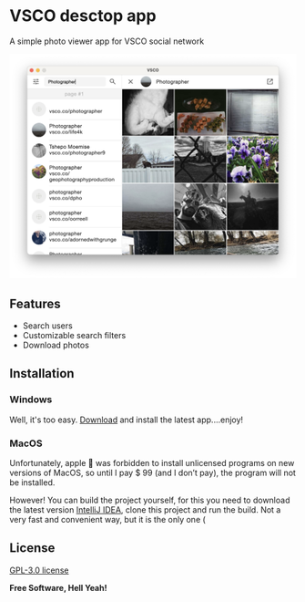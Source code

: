 # VSCO desctop app

A simple photo viewer app for VSCO social network

![preview](./img/preview.png)

## Features
- Search users
- Customizable search filters
- Download photos

## Installation

### Windows

Well, it's too easy. [Download](https://google.com/) and install the latest app....enjoy!

### MacOS

Unfortunately, apple 💩  was forbidden to install unlicensed programs on new versions of MacOS,
so until I pay $ 99 (and I don’t pay), the program will not be installed.

However! You can build the project yourself, for this you need to download the latest version
[IntelliJ IDEA](https://www.jetbrains.com/idea/), clone this project and run the build.
Not a very fast and convenient way, but it is the only one (

## License

[GPL-3.0 license](https://github.com/tompadz/VSCODesctopClient/blob/master/LICENSE.md)

**Free Software, Hell Yeah!**
